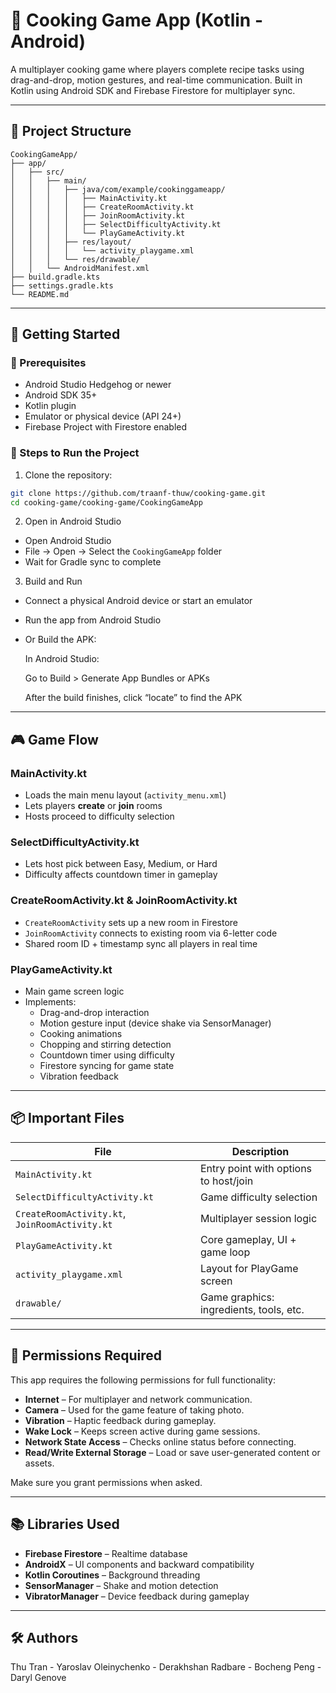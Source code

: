 
# 🍳 Cooking Game App (Kotlin - Android)

A multiplayer cooking game where players complete recipe tasks using drag-and-drop, motion gestures, and real-time communication. Built in Kotlin using Android SDK and Firebase Firestore for multiplayer sync.

---

## 📁 Project Structure

```
CookingGameApp/
├── app/
│   ├── src/
│   │   ├── main/
│   │   │   ├── java/com/example/cookinggameapp/
│   │   │   │   ├── MainActivity.kt
│   │   │   │   ├── CreateRoomActivity.kt
│   │   │   │   ├── JoinRoomActivity.kt
│   │   │   │   ├── SelectDifficultyActivity.kt
│   │   │   │   └── PlayGameActivity.kt
│   │   │   ├── res/layout/
│   │   │   │   └── activity_playgame.xml
│   │   │   └── res/drawable/
│   │   └── AndroidManifest.xml
├── build.gradle.kts
├── settings.gradle.kts
└── README.md
```

---

## 🚀 Getting Started

### 🧰 Prerequisites

- Android Studio Hedgehog or newer
- Android SDK 35+
- Kotlin plugin
- Emulator or physical device (API 24+)
- Firebase Project with Firestore enabled

### 🧪 Steps to Run the Project

1. Clone the repository:
```bash
git clone https://github.com/traanf-thuw/cooking-game.git
cd cooking-game/cooking-game/CookingGameApp
```

2.  Open in Android Studio

- Open Android Studio
- File → Open → Select the `CookingGameApp` folder
- Wait for Gradle sync to complete

3. Build and Run

- Connect a physical Android device or start an emulator
- Run the app from Android Studio
- Or Build the APK:

  In Android Studio:

  Go to Build > Generate App Bundles or APKs

  After the build finishes, click “locate” to find the APK

---


## 🎮 Game Flow

### MainActivity.kt
- Loads the main menu layout (`activity_menu.xml`)
- Lets players **create** or **join** rooms
- Hosts proceed to difficulty selection

### SelectDifficultyActivity.kt
- Lets host pick between Easy, Medium, or Hard
- Difficulty affects countdown timer in gameplay

### CreateRoomActivity.kt & JoinRoomActivity.kt
- `CreateRoomActivity` sets up a new room in Firestore
- `JoinRoomActivity` connects to existing room via 6-letter code
- Shared room ID + timestamp sync all players in real time

### PlayGameActivity.kt
- Main game screen logic
- Implements:
  - Drag-and-drop interaction
  - Motion gesture input (device shake via SensorManager)
  - Cooking animations
  - Chopping and stirring detection
  - Countdown timer using difficulty
  - Firestore syncing for game state
  - Vibration feedback

---

## 📦 Important Files

| File                                      | Description                                |
|-------------------------------------------|--------------------------------------------|
| `MainActivity.kt`                         | Entry point with options to host/join      |
| `SelectDifficultyActivity.kt`             | Game difficulty selection                  |
| `CreateRoomActivity.kt`, `JoinRoomActivity.kt` | Multiplayer session logic             |
| `PlayGameActivity.kt`                     | Core gameplay, UI + game loop              |
| `activity_playgame.xml`                   | Layout for PlayGame screen                 |
| `drawable/`                               | Game graphics: ingredients, tools, etc.    |

---

## 🔐 Permissions Required

This app requires the following permissions for full functionality:

- **Internet** – For multiplayer and network communication.
- **Camera** – Used for the game feature of taking photo.
- **Vibration** – Haptic feedback during gameplay.
- **Wake Lock** – Keeps screen active during game sessions.
- **Network State Access** – Checks online status before connecting.
- **Read/Write External Storage** – Load or save user-generated content or assets.

Make sure you grant permissions when asked.

---

## 📚 Libraries Used

- **Firebase Firestore** – Realtime database
- **AndroidX** – UI components and backward compatibility
- **Kotlin Coroutines** – Background threading
- **SensorManager** – Shake and motion detection
- **VibratorManager** – Device feedback during gameplay

---

## 🛠️ Authors

Thu Tran - Yaroslav Oleinychenko - Derakhshan Radbare - Bocheng Peng - Daryl Genove 

